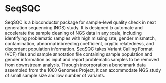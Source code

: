 # SeqSQC
 SeqSQC is a bioconductor package for sample-level quality check in next generation sequencing (NGS) study. It is designed to automate and accelerate the sample cleaning of NGS data in any scale, including identifying problematic samples with high missing rate, gender mismatch, contamination, abnormal inbreeding coefficient, cryptic relatedness, and discordant population information. SeqSQC takes Variant Calling Format (VCF) files and sample annotation file containing sample population and gender information as input and report problematic samples to be removed from downstream analysis. Through incorporation a benchmark data assembled from the 1000 Genomes Project, it can accommodate NGS study of small sample size and low number of variants. 
